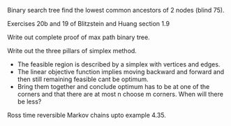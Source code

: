 Binary search tree find the lowest common ancestors of 2 nodes (blind 75).

Exercises 20b and 19 of Blitzstein and Huang section 1.9

Write out complete proof of max path binary tree.

Write out the three pillars of simplex method.
- The feasible region is described by a simplex with vertices and edges.
- The linear objective function implies moving backward and forward and then still remaining feasible cant be optimum.
- Bring them together and conclude optimum has to be at one of the corners and that there are at most n choose m corners. When will there be less?

Ross time reversible Markov chains upto example 4.35.
